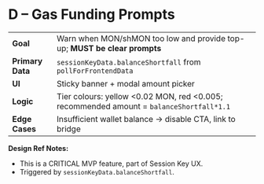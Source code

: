 # D – Gas Funding Prompts

|  |  |
|---|---|
| **Goal** | Warn when MON/shMON too low and provide top-up; **MUST be clear prompts** |
| **Primary Data** | `sessionKeyData.balanceShortfall` from `pollForFrontendData` |
| **UI** | Sticky banner + modal amount picker |
| **Logic** | Tier colours: yellow <0.02 MON, red <0.005; recommended amount = `balanceShortfall*1.1` |
| **Edge Cases** | Insufficient wallet balance → disable CTA, link to bridge |

**Design Ref Notes:**
*   This is a CRITICAL MVP feature, part of Session Key UX.
*   Triggered by `sessionKeyData.balanceShortfall`.
